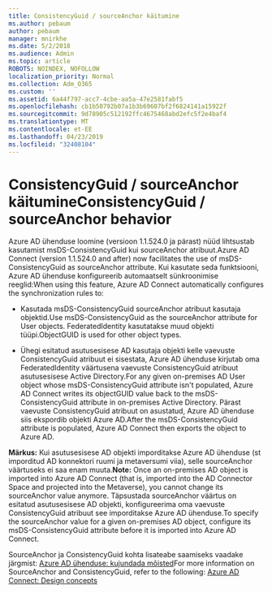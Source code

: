 ```yaml
---
title: ConsistencyGuid / sourceAnchor käitumine
ms.author: pebaum
author: pebaum
manager: mnirkhe
ms.date: 5/2/2018
ms.audience: Admin
ms.topic: article
ROBOTS: NOINDEX, NOFOLLOW
localization_priority: Normal
ms.collection: Adm_O365
ms.custom: ''
ms.assetid: 6a44f797-acc7-4cbe-aa5a-47e2581fabf5
ms.openlocfilehash: cb1b50792b07a1b3b69607bf2f6824141a15922f
ms.sourcegitcommit: 9d78905c512192ffc4675468abd2efc5f2e4baf4
ms.translationtype: MT
ms.contentlocale: et-EE
ms.lasthandoff: 04/23/2019
ms.locfileid: "32408104"
---
```

# <a name="consistencyguid--sourceanchor-behavior"></a><span data-ttu-id="50353-102">ConsistencyGuid / sourceAnchor käitumine</span><span class="sxs-lookup"><span data-stu-id="50353-102">ConsistencyGuid / sourceAnchor behavior</span></span>

<span data-ttu-id="50353-103">Azure AD ühenduse loomine (versioon 1.1.524.0 ja pärast) nüüd lihtsustab kasutamist msDS-ConsistencyGuid kui sourceAnchor atribuut.</span><span class="sxs-lookup"><span data-stu-id="50353-103">Azure AD Connect (version 1.1.524.0 and after) now facilitates the use of msDS-ConsistencyGuid as sourceAnchor attribute.</span></span> <span data-ttu-id="50353-104">Kui kasutate seda funktsiooni, Azure AD ühenduse konfigureerib automaatselt sünkroonimise reeglid:</span><span class="sxs-lookup"><span data-stu-id="50353-104">When using this feature, Azure AD Connect automatically configures the synchronization rules to:</span></span>
  
- <span data-ttu-id="50353-105">Kasutada msDS-ConsistencyGuid sourceAnchor atribuut kasutaja objektid.</span><span class="sxs-lookup"><span data-stu-id="50353-105">Use msDS-ConsistencyGuid as the sourceAnchor attribute for User objects.</span></span> <span data-ttu-id="50353-106">FederatedIdentity kasutatakse muud objekti tüüpi.</span><span class="sxs-lookup"><span data-stu-id="50353-106">ObjectGUID is used for other object types.</span></span>
    
- <span data-ttu-id="50353-107">Ühegi esitatud asutusesisese AD kasutaja objekti kelle vaevuste ConsistencyGuid atribuut ei sisestata, Azure AD ühenduse kirjutab oma FederatedIdentity väärtusena vaevuste ConsistencyGuid atribuut asutusesisese Active Directory.</span><span class="sxs-lookup"><span data-stu-id="50353-107">For any given on-premises AD User object whose msDS-ConsistencyGuid attribute isn't populated, Azure AD Connect writes its objectGUID value back to the msDS-ConsistencyGuid attribute in on-premises Active Directory.</span></span> <span data-ttu-id="50353-108">Pärast vaevuste ConsistencyGuid atribuut on asustatud, Azure AD ühenduse siis ekspordib objekti Azure AD.</span><span class="sxs-lookup"><span data-stu-id="50353-108">After the msDS-ConsistencyGuid attribute is populated, Azure AD Connect then exports the object to Azure AD.</span></span>
    
 <span data-ttu-id="50353-109">**Märkus:** Kui asutusesisese AD objekti imporditakse Azure AD ühenduse (st imporditud AD konnektori ruumi ja metaversumi viia), selle sourceAnchor väärtuseks ei saa enam muuta.</span><span class="sxs-lookup"><span data-stu-id="50353-109">**Note:** Once an on-premises AD object is imported into Azure AD Connect (that is, imported into the AD Connector Space and projected into the Metaverse), you cannot change its sourceAnchor value anymore.</span></span> <span data-ttu-id="50353-110">Täpsustada sourceAnchor väärtus on esitatud asutusesisese AD objekti, konfigureerima oma vaevuste ConsistencyGuid atribuut see imporditakse Azure AD ühenduse.</span><span class="sxs-lookup"><span data-stu-id="50353-110">To specify the sourceAnchor value for a given on-premises AD object, configure its msDS-ConsistencyGuid attribute before it is imported into Azure AD Connect.</span></span> 
  
<span data-ttu-id="50353-111">SourceAnchor ja ConsistencyGuid kohta lisateabe saamiseks vaadake järgmist: [Azure AD ühenduse: kujundada mõisted](https://docs.microsoft.com/azure/active-directory/connect/active-directory-aadconnect-design-concepts)</span><span class="sxs-lookup"><span data-stu-id="50353-111">For more information on SourceAnchor and ConsistencyGuid, refer to the following: [Azure AD Connect: Design concepts](https://docs.microsoft.com/azure/active-directory/connect/active-directory-aadconnect-design-concepts)</span></span>
  

